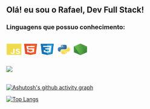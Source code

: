 ## Olá! eu sou o Rafael, Dev Full Stack!

<h3> Linguagens que possuo conhecimento: </h3>
<div style="display: inline_block"><br>
  <img align="center" alt="Rafa-Js" height="30" width="40" src="https://raw.githubusercontent.com/devicons/devicon/master/icons/javascript/javascript-plain.svg">
  <img align="center" alt="Rafa-HTML" height="30" width="40" src="https://raw.githubusercontent.com/devicons/devicon/master/icons/html5/html5-original.svg">
  <img align="center" alt="Rafa-CSS" height="30" width="40" src="https://raw.githubusercontent.com/devicons/devicon/master/icons/css3/css3-original.svg">
  <img align="center" alt="Rafa-Python" height="30" width="40" src="https://raw.githubusercontent.com/devicons/devicon/master/icons/python/python-original.svg">
  <img align="center" alt="Rafa-Python" height="30" width="40" src="https://raw.githubusercontent.com/devicons/devicon/master/icons/nodejs/nodejs-original.svg">
</div>

##

  <a href="www.linkedin.com/in/rafael-vieira-lopes-2102b8167" target="_blank"><img src="https://img.shields.io/badge/-LinkedIn-%230077B5?style=for-the-badge&logo=linkedin&logoColor=white" target="_blank"></a> 

##

[![Ashutosh's github activity graph](https://github-readme-activity-graph.vercel.app/graph?username=RafaelStealth&bg_color=0a0e12&color=ffffff&line=0088f0&point=386aff&area=true&hide_border=true)](https://github.com/ashutosh00710/github-readme-activity-graph)

[![Top Langs](https://github-readme-stats.vercel.app/api/top-langs/?username=RafaelStealth&layout=compact&theme=react&hide_border=true&bg_color=0A0E12)](https://github.com/RafaelStealth/github-readme-stats)
![]()
